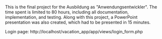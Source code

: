 This is the final project for the Ausbildung as "Anwendungsentwickler".
The time spent is limited to 80 hours, including all documentation, implementation, and testing.
Along with this project, a PowerPoint presentation was also created, which had to be presented in 15 minutes.

Login page:
http://localhost/vacation_app/app/views/login_form.php
